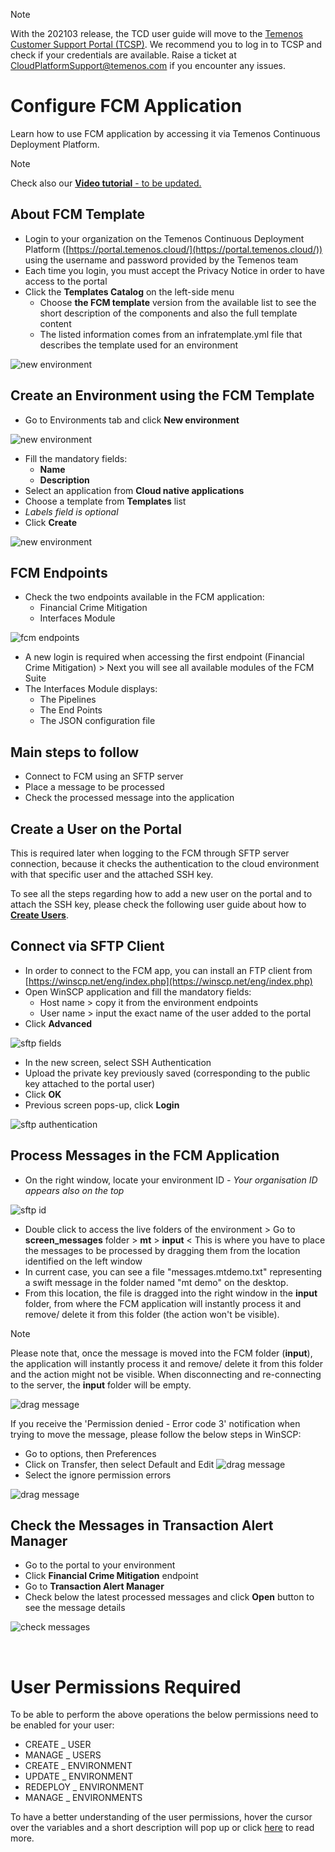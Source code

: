 > [!Note]
>  With the 202103 release, the TCD user guide will move to the [Temenos Customer Support Portal (TCSP)](https://tcsp.temenos.com/TCD/Modules/TemenosContinuousDeployment/Overview/Overview.htm). We recommend you to log in to TCSP and check if your credentials are available. Raise a ticket at [CloudPlatformSupport@temenos.com](CloudPlatformSupport@temenos.com) if you encounter any issues.

# Configure FCM Application

Learn how to use FCM application by accessing it via Temenos Continuous Deployment Platform.
    
> [!Note]
> Check also our <a href="https://www.youtube.com/watch?v=XBsmOZvg-z8" target="_blank">**Video tutorial** - to be updated.
</a>


## About FCM Template   

 - Login to your organization on the Temenos Continuous Deployment Platform ([https://portal.temenos.cloud/](https://portal.temenos.cloud/)) using the username and password provided by the Temenos team
 - Each time you login, you must accept the Privacy Notice in order to have access to the portal
 - Click the **Templates Catalog** on the left-side menu
   - Choose **the FCM template** version from the available list to see the short description of the components and also the full template content
   - The listed information comes from an infratemplate.yml file that describes the template used for an environment

![new environment](./images/fcm-show-template.png)

## Create an Environment using the FCM Template

 - Go to Environments tab and click **New environment**

![new environment](./images/fcm-create-environment.png)

- Fill the mandatory fields:
  - **Name**
  - **Description**
- Select an application from **Cloud native applications**
- Choose a template from **Templates** list
- *Labels field is optional*
- Click **Create**

![new environment](./images/fcm-environment-fields.png)

##  FCM Endpoints

- Check the two endpoints available in the FCM application:
  - Financial Crime Mitigation
  - Interfaces Module

![fcm endpoints](./images/fcm-endpoint.png)

 - A new login is required when accessing the first endpoint (Financial Crime Mitigation) > Next you will see all available modules of the FCM Suite
 - The Interfaces Module displays:
   - The Pipelines
   - The End Points
   - The JSON configuration file

## Main steps to follow

 - Connect to FCM using an SFTP server
 - Place a message to be processed
 - Check the processed message into the application

## Create a User on the Portal

This is required later when logging to the FCM through SFTP server connection, because it checks the authentication to the cloud environment with that specific user and the attached SSH key.

To see all the steps regarding how to add a new user on the portal and to attach the SSH key, please check the following user guide about how to [**Create Users**](../techguides/user-creation-in-paas.md).

## Connect via SFTP Client

 - In order to connect to the FCM app, you can install an FTP client from [https://winscp.net/eng/index.php](https://winscp.net/eng/index.php)
 - Open WinSCP application and fill the mandatory fields:
   - Host name > copy it from the environment endpoints
   - User name > input the exact name of the user added to the portal
 - Click **Advanced**

![sftp fields](./images/fcm-sftp-fields.png)

 - In the new screen, select SSH Authentication 
 - Upload the private key previously saved (corresponding to the public key attached to the portal user)
 - Click **OK**
 - Previous screen pops-up, click **Login**

![sftp authentication](./images/fcm-sftp-auth.png)

## Process Messages in the FCM Application

- On the right window, locate your environment ID
*- Your organisation ID appears also on the top*

![sftp id](./images/fcm-sftp-id.png)

- Double click to access the live folders of the environment > Go to **screen_messages** folder > **mt** > **input** < This is where you have to place the messages to be processed by dragging them from the location identified on the left window
- In current case, you can see a file "messages.mtdemo.txt" representing a swift message in the folder named "mt demo" on the desktop. 
- From this location, the file is dragged into the right window in the **input** folder, from where the FCM application will instantly process it and remove/ delete it from this folder (the action won't be visible).

> [!Note]
> Please note that, once the message is moved into the FCM folder (**input**), the application will instantly process it and remove/ delete it from this folder and the action might not be visible. 
> When disconnecting and re-connecting to the server, the **input** folder will be empty.

![drag message](./images/fcm-drag-message.png)


 If you receive the 'Permission denied - Error code 3' notification when trying to move the message, please follow the below steps in WinSCP:
> 

- Go to options, then Preferences
- Click on Transfer, then select Default and Edit 
![drag message](./images/winscp-error1.png)
- Select the ignore permission errors


![drag message](./images/winscp-error2.png)



## Check the Messages in Transaction Alert Manager

- Go to the portal to your environment
- Click **Financial Crime Mitigation** endpoint
- Go to **Transaction Alert Manager**
- Check below the latest processed messages and click **Open** button to see the message details

![check messages](./images/fcm-check-messages.png) 

<br>

# User Permissions Required
To be able to perform the above operations the below permissions need to be enabled for your user:

- CREATE _ USER
- MANAGE _ USERS
- CREATE _ ENVIRONMENT
- UPDATE _ ENVIRONMENT
- REDEPLOY _ ENVIRONMENT
- MANAGE _ ENVIRONMENTS 

To have a better understanding of the user permissions, hover the cursor over the variables and a short description will pop up or click [here](http://documentation.temenos.cloud/home/techguides/user-permissions) to read more.

 


